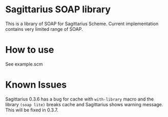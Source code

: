 Sagittarius SOAP library
==

This is a library of SOAP for Sagittarius Scheme. Current implementation
contains very limited range of SOAP.

How to use
==

See example.scm

Known Issues
==

Sagittarius 0.3.6 has a bug for cache with `with-library` macro and the library
`(soap lite)` breaks cache and Sagittarius shows warning message. This will be
fixed in 0.3.7.
